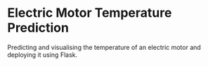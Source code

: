 # Electric Motor Temperature Prediction

Predicting and visualising the temperature of an electric motor and deploying it using Flask.

